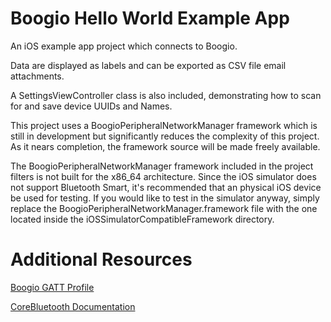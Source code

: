 # Boogio Hello World Example App
An iOS example app project which connects to Boogio.

Data are displayed as labels and can be exported as CSV file email attachments.

A SettingsViewController class is also included, demonstrating how to scan for and save device UUIDs and Names.

This project uses a BoogioPeripheralNetworkManager framework which is still in development but significantly reduces the complexity of this project. As it nears completion, the framework source will be made freely available. 

The BoogioPeripheralNetworkManager framework included in the project filters is not built for the x86_64 architecture. Since the iOS simulator does not support Bluetooth Smart, it's recommended that an physical iOS device be used for testing. If you would like to test in the simulator anyway, simply replace the BoogioPeripheralNetworkManager.framework file with the one located inside the iOSSimulatorCompatibleFramework directory.

# Additional Resources
[Boogio GATT Profile](https://docs.google.com/spreadsheets/d/18u-qWGmsG79L1HoE3lomMrKSECGabgpAPc04W_Xv1y0/edit?usp=sharing)

[CoreBluetooth Documentation](https://developer.apple.com/library/ios/documentation/NetworkingInternetWeb/Conceptual/CoreBluetooth_concepts/AboutCoreBluetooth/Introduction.html)
